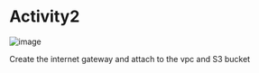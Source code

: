 # Activity2

![image](https://user-images.githubusercontent.com/104541375/209656107-0c4e276b-2c47-418a-a4b0-baca02426742.png)

Create the internet gateway and attach to the vpc and S3 bucket

